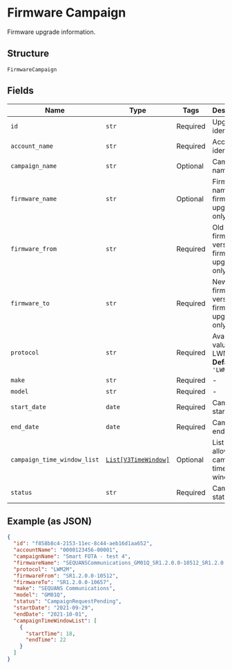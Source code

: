 
# Firmware Campaign

Firmware upgrade information.

## Structure

`FirmwareCampaign`

## Fields

| Name | Type | Tags | Description |
|  --- | --- | --- | --- |
| `id` | `str` | Required | Upgrade identifier. |
| `account_name` | `str` | Required | Account identifier. |
| `campaign_name` | `str` | Optional | Campaign name. |
| `firmware_name` | `str` | Optional | Firmware name (for firmware upgrade only). |
| `firmware_from` | `str` | Required | Old firmware version (for firmware upgrade only). |
| `firmware_to` | `str` | Required | New firmware version (for firmware upgrade only). |
| `protocol` | `str` | Required | Available values: LWM2M.<br>**Default**: `'LWM2M'` |
| `make` | `str` | Required | - |
| `model` | `str` | Required | - |
| `start_date` | `date` | Required | Campaign start date. |
| `end_date` | `date` | Required | Campaign end date. |
| `campaign_time_window_list` | [`List[V3TimeWindow]`](../../doc/models/v3-time-window.md) | Optional | List of allowed campaign time windows. |
| `status` | `str` | Required | Campaign status. |

## Example (as JSON)

```json
{
  "id": "f858b8c4-2153-11ec-8c44-aeb16d1aa652",
  "accountName": "0000123456-00001",
  "campaignName": "Smart FOTA - test 4",
  "firmwareName": "SEQUANSCommunications_GM01Q_SR1.2.0.0-10512_SR1.2.0.0-10657",
  "protocol": "LWM2M",
  "firmwareFrom": "SR1.2.0.0-10512",
  "firmwareTo": "SR1.2.0.0-10657",
  "make": "SEQUANS Communications",
  "model": "GM01Q",
  "status": "CampaignRequestPending",
  "startDate": "2021-09-29",
  "endDate": "2021-10-01",
  "campaignTimeWindowList": [
    {
      "startTime": 18,
      "endTime": 22
    }
  ]
}
```

